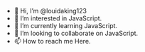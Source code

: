 - 👋 Hi, I’m @louidaking123
- 👀 I’m interested in JavaScript.
- 🌱 I’m currently learning JavaScript.
- 💞️ I’m looking to collaborate on JavaScript.
- 📫 How to reach me Here.

<!---
louidaking123/louidaking123 is a ✨ special ✨ repository because its `README.md` (this file) appears on your GitHub profile.
You can click the Preview link to take a look at your changes.
--->

